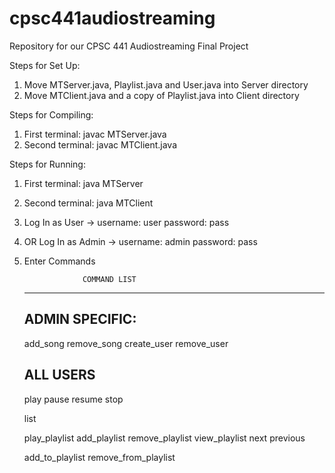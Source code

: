 # cpsc441audiostreaming
Repository for our CPSC 441 Audiostreaming Final Project

Steps for Set Up:
1. Move MTServer.java, Playlist.java and User.java into Server directory
2. Move MTClient.java and a copy of Playlist.java into Client directory


Steps for Compiling:
1. First terminal: javac MTServer.java
2. Second terminal: javac MTClient.java


Steps for Running:

1. First terminal: java MTServer <Port Number>

2. Second terminal: java MTClient <Server IP> <Port Number>

3. Log In as User -> username: user
			 	     password: pass

4. OR Log In as Admin -> username: admin
			 	     	 password: pass

5. Enter Commands


					COMMAND LIST
	-------------------------------------------
	
	ADMIN SPECIFIC:
	-----------------------
	add_song <song name>
	remove_song <song name>
	create_user <username> <pass>
	remove_user <username>

	
	ALL USERS
	-----------------------
	play <song name>
	pause
	resume
	stop

	list 
	
	play_playlist <playlist name>
	add_playlist <playlist name>
	remove_playlist <playlist name>
	view_playlist <playlist name>
	next
	previous

	add_to_playlist <song name> <playlist name>
	remove_from_playlist <song name> <playlist name>




